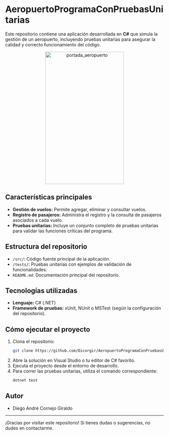 # AeropuertoProgramaConPruebasUnitarias

Este repositorio contiene una aplicación desarrollada en **C#** que simula la gestión de un aeropuerto, incluyendo pruebas unitarias para asegurar la calidad y correcto funcionamiento del código.

<div align="center">
  <img width="250" height="420" alt="portada_aeropuerto" src="https://github.com/user-attachments/assets/dc59cf78-2855-45db-b2c7-8bbb2d273434" />
</div>

## Características principales

- **Gestión de vuelos:** Permite agregar, eliminar y consultar vuelos.
- **Registro de pasajeros:** Administra el registro y la consulta de pasajeros asociados a cada vuelo.
- **Pruebas unitarias:** Incluye un conjunto completo de pruebas unitarias para validar las funciones críticas del programa.

## Estructura del repositorio

- `/src/`: Código fuente principal de la aplicación.
- `/tests/`: Pruebas unitarias con ejemplos de validación de funcionalidades.
- `README.md`: Documentación principal del repositorio.

## Tecnologías utilizadas

- **Lenguaje:** C# (.NET)
- **Framework de pruebas:** xUnit, NUnit o MSTest (según la configuración del repositorio).

## Cómo ejecutar el proyecto

1. Clona el repositorio:
   ```bash
   git clone https://github.com/Dicorgir/AeropuertoProgramaConPruebasUnitarias.git
   ```
2. Abre la solución en Visual Studio o tu editor de C# favorito.
3. Ejecuta el proyecto desde el entorno de desarrollo.
4. Para correr las pruebas unitarias, utiliza el comando correspondiente:
   ```bash
   dotnet test
   ```



## Autor

- Diego André Cornejo Giraldo

---

¡Gracias por visitar este repositorio! Si tienes dudas o sugerencias, no dudes en contactarme.
